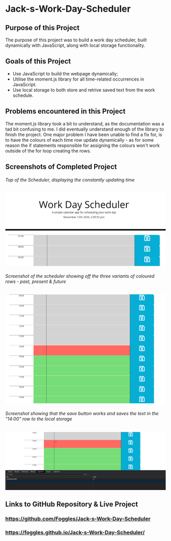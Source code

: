 # Jack-s-Work-Day-Scheduler

## Purpose of this Project
The purpose of this project was to build a work day scheduler, built dynamically with JavaScript, along with local storage functionality.
## Goals of this Project
- Use JavaScript to build the webpage dynamically;
- Utilise the moment.js library for all time-related occurrences in JavaScript.
- Use local storage to both store and retrive saved text from the work schedule.
## Problems encountered in this Project
The moment.js library took a bit to understand, as the documentation was a tad bit confusing to me. I did eventually understand enough of the library to finish the project. One major problem I have been unable to find a fix for, is to have the colours of each time row update dynamically - as for some reason the if statements responsible for assigning the colours won't work outside of the for loop creating the rows.

## Screenshots of Completed Project
###### Top of the Scheduler, displaying the constantly updating time
![Top of the Scheduler](README_Examples/1.PNG)
###### Screenshot of the scheduler showing off the three variants of coloured rows - past, present & future
![Different Colour Time Rows](README_Examples/2.PNG)
###### Screenshot showing that the save button works and saves the text in the "14:00" row to the local storage
![Local Storage Capabilities ](README_Examples/3.PNG)

## Links to GitHub Repository & Live Project
### https://github.com/Foggles/Jack-s-Work-Day-Scheduler
### https://foggles.github.io/Jack-s-Work-Day-Scheduler/